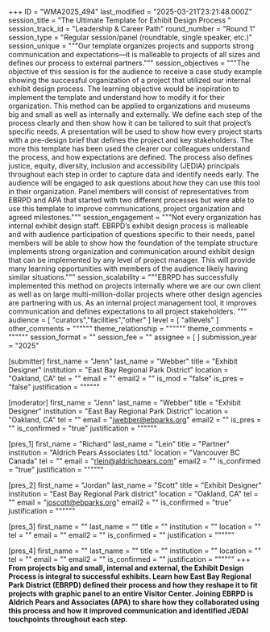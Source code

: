 +++
ID = "WMA2025_494"
last_modified = "2025-03-21T23:21:48.000Z"
session_title = "The Ultimate Template for Exhibit Design Process "
session_track_id = "Leadership & Career Path"
round_number = "Round 1"
session_type = "Regular session/panel (roundtable, single speaker, etc.)"
session_unique = """Our template organizes projects and supports strong communication and expectations­—it is malleable to projects of all sizes and defines our process to external partners."""
session_objectives = """The objective of this session is for the audience to receive a case study example showing the successful organization of a project that utilized our internal exhibit design process. The learning objective would be inspiration to implement the template and understand how to modify it for their organization. This method can be applied to organizations and museums big and small as well as internally and externally. We define each step of the process clearly and then show how it can be tailored to suit that project’s specific needs. A presentation will be used to show how every project starts with a pre-design brief that defines the project and key stakeholders. The more this template has been used the clearer our colleagues understand the process, and how expectations are defined. The process also defines justice, equity, diversity, inclusion and accessibility (JEDIA) principals throughout each step in order to capture data and identify needs early. The audience will be engaged to ask questions about how they can use this tool in their organization. Panel members will consist of representatives from EBRPD and APA that started with two different processes but were able to use this template to improve communications, project organization and agreed milestones."""
session_engagement = """Not every organization has internal exhibit design staff. EBRPD’s exhibit design process is malleable and with audience participation of questions specific to their needs, panel members will be able to show how the foundation of the template structure implements strong organization and communication around exhibit design that can be implemented by any level of project manager. This will provide many learning opportunities with members of the audience likely having similar situations."""
session_scalability = """EBRPD has successfully implemented this method on projects internally where we are our own client as well as on large multi-million-dollar projects where other design agencies are partnering with us. As an internal project management tool, it improves communication and defines expectations to all project stakeholders.
"""
audience = [ "curators","facilities","other" ]
level = [ "alllevels" ]
other_comments = """"""
theme_relationship = """"""
theme_comments = """"""
session_format = ""
session_fee = ""
assignee = [  ]
submission_year = "2025"

[submitter]
first_name = "Jenn"
last_name = "Webber"
title = "Exhibit Designer"
institution = "East Bay Regional Park District"
location = "Oakland, CA"
tel = ""
email = ""
email2 = ""
is_mod = "false"
is_pres = "false"
justification = """"""

[moderator]
first_name = "Jenn"
last_name = "Webber"
title = "Exhibit Designer"
institution = "East Bay Regional Park District"
location = "Oakland, CA"
tel = ""
email = "jwebber@ebparks.org"
email2 = ""
is_pres = ""
is_confirmed = "true"
justification = """"""

[pres_1]
first_name = "Richard"
last_name = "Lein"
title = "Partner"
institution = "Aldrich Pears Associates Ltd."
location = "Vancouver BC Canada"
tel = ""
email = "rlein@aldrichpears.com"
email2 = ""
is_confirmed = "true"
justification = """"""

[pres_2]
first_name = "Jordan"
last_name = "Scott"
title = "Exhibit Designer"
institution = "East Bay Regional Park district"
location = "Oakland, CA"
tel = ""
email = "joscott@ebparks.org"
email2 = ""
is_confirmed = "true"
justification = """"""

[pres_3]
first_name = ""
last_name = ""
title = ""
institution = ""
location = ""
tel = ""
email = ""
email2 = ""
is_confirmed = ""
justification = """"""

[pres_4]
first_name = ""
last_name = ""
title = ""
institution = ""
location = ""
tel = ""
email = ""
email2 = ""
is_confirmed = ""
justification = """"""
+++
**From projects big and small, internal and external, the Exhibit Design Process is integral to successful exhibits. Learn how East Bay Regional Park District (EBRPD) defined their process and how they reshape it to fit projects with graphic panel to an entire Visitor Center. Joining EBRPD is Aldrich Pears and Associates (APA) to share how they collaborated using this process and how it improved communication and identified JEDAI touchpoints throughout each step.**
